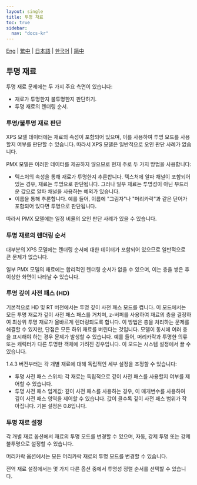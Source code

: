 ```yaml
---
layout: single
title: 투명 재료
toc: true
sidebar:
  nav: "docs-kr"
---
```

[Eng](/dancexr/features/transparency) | [繁中](/tw/dancexr/features/transparency) | [日本語](/jp/dancexr/features/transparency) | [한국어](/kr/dancexr/features/transparency) | [简中](/zh/dancexr/features/transparency)


## 투명 재료

투명 재료 문제에는 두 가지 주요 측면이 있습니다:

* 재료가 투명한지 불투명한지 판단하기.
* 투명 재료의 렌더링 순서.


### 투명/불투명 재료 판단

XPS 모델 데이터에는 재료의 속성이 포함되어 있으며, 이를 사용하여 투명 모드를 사용할지 여부를 판단할 수 있습니다. 따라서 XPS 모델은 일반적으로 오인 판단 사례가 없습니다.

PMX 모델은 이러한 데이터를 제공하지 않으므로 현재 주로 두 가지 방법을 사용합니다:
* 텍스처의 속성을 통해 재료가 투명한지 추론합니다. 텍스처에 알파 채널이 포함되어 있는 경우, 재료는 투명으로 판단됩니다. 그러나 일부 재료는 투명성이 아닌 부드러운 값으로 알파 채널을 사용하는 예외가 있습니다.
* 이름을 통해 추론합니다. 예를 들어, 이름에 "그림자"나 "머리카락"과 같은 단어가 포함되어 있다면 투명으로 판단됩니다.

따라서 PMX 모델에는 일정 비율의 오인 판단 사례가 있을 수 있습니다.


### 투명 재료의 렌더링 순서

대부분의 XPS 모델에는 렌더링 순서에 대한 데이터가 포함되어 있으므로 일반적으로 큰 문제가 없습니다.

일부 PMX 모델의 재료에는 합리적인 렌더링 순서가 없을 수 있으며, 이는 층을 쌓은 후 이상한 화면이 나타날 수 있습니다.

### 투명 깊이 사전 패스 (HD)
기본적으로 HD 및 RT 버전에서는 투명 깊이 사전 패스 모드를 켭니다. 이 모드에서는 모든 투명 재료가 깊이 사전 패스 패스를 거치며, z-버퍼를 사용하여 재료의 층을 결정하여 최상위 투명 재료가 올바르게 렌더링되도록 합니다. 이 방법은 층을 처리하는 문제를 해결할 수 있지만, 단점은 모든 하위 재료를 버린다는 것입니다. 모델이 동시에 여러 층을 표시해야 하는 경우 문제가 발생할 수 있습니다. 예를 들어, 머리카락과 투명한 의류 또는 캐릭터가 다른 투명한 객체에 가려진 경우입니다. 이 모드는 시스템 설정에서 끌 수 있습니다.

1.4.3 버전부터는 각 개별 재료에 대해 독립적인 세부 설정을 조정할 수 있습니다:

* 투명 사전 패스 스위치: 각 재료는 독립적으로 깊이 사전 패스를 사용할지 여부를 제어할 수 있습니다.
* 투명 사전 패스 임계값: 깊이 사전 패스를 사용하는 경우, 이 매개변수를 사용하여 깊이 사전 패스 영역을 제어할 수 있습니다. 값이 클수록 깊이 사전 패스 범위가 작아집니다. 기본 설정은 0.8입니다.


### 투명 재료 설정

각 개별 재료 옵션에서 재료의 투명 모드를 변경할 수 있으며, 자동, 강제 투명 또는 강제 불투명으로 설정할 수 있습니다.

머리카락 옵션에서는 모든 머리카락 재료의 투명 모드를 변경할 수 있습니다.

전역 재료 설정에서는 몇 가지 다른 옵션 중에서 투명성 정렬 순서를 선택할 수 있습니다.